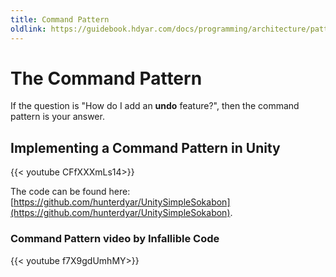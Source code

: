 ```yaml
---
title: Command Pattern 
oldlink: https://guidebook.hdyar.com/docs/programming/architecture/patterns/command-pattern/
---
```

# The Command Pattern
If the question is "How do I add an **undo** feature?", then the command pattern is your answer.

## Implementing a Command Pattern in Unity
{{< youtube CFfXXXmLs14>}}

The code can be found here: [https://github.com/hunterdyar/UnitySimpleSokabon](https://github.com/hunterdyar/UnitySimpleSokabon).

### Command Pattern video by Infallible Code
{{< youtube f7X9gdUmhMY>}}
